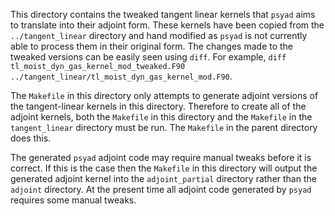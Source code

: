 <!--
BSD 3-Clause License

Copyright (c) 2023-2024, Science and Technology Facilities Council.
All rights reserved.

Redistribution and use in source and binary forms, with or without
modification, are permitted provided that the following conditions are met:

* Redistributions of source code must retain the above copyright notice, this
  list of conditions and the following disclaimer.

* Redistributions in binary form must reproduce the above copyright notice,
  this list of conditions and the following disclaimer in the documentation
  and/or other materials provided with the distribution.

* Neither the name of the copyright holder nor the names of its
  contributors may be used to endorse or promote products derived from
  this software without specific prior written permission.

THIS SOFTWARE IS PROVIDED BY THE COPYRIGHT HOLDERS AND CONTRIBUTORS
"AS IS" AND ANY EXPRESS OR IMPLIED WARRANTIES, INCLUDING, BUT NOT
LIMITED TO, THE IMPLIED WARRANTIES OF MERCHANTABILITY AND FITNESS
FOR A PARTICULAR PURPOSE ARE DISCLAIMED. IN NO EVENT SHALL THE
COPYRIGHT HOLDER OR CONTRIBUTORS BE LIABLE FOR ANY DIRECT, INDIRECT,
INCIDENTAL, SPECIAL, EXEMPLARY, OR CONSEQUENTIAL DAMAGES (INCLUDING,
BUT NOT LIMITED TO, PROCUREMENT OF SUBSTITUTE GOODS OR SERVICES;
LOSS OF USE, DATA, OR PROFITS; OR BUSINESS INTERRUPTION) HOWEVER
CAUSED AND ON ANY THEORY OF LIABILITY, WHETHER IN CONTRACT, STRICT
LIABILITY, OR TORT (INCLUDING NEGLIGENCE OR OTHERWISE) ARISING IN
ANY WAY OUT OF THE USE OF THIS SOFTWARE, EVEN IF ADVISED OF THE
POSSIBILITY OF SUCH DAMAGE.

Authors: R. W. Ford and A. R. Porter, STFC Daresbury Lab
-->

This directory contains the tweaked tangent linear kernels that
`psyad` aims to translate into their adjoint form. These kernels have
been copied from the `../tangent_linear` directory and hand modified
as `psyad` is not currently able to process them in their original
form. The changes made to the tweaked versions can be easily seen
using `diff`. For example, `diff
tl_moist_dyn_gas_kernel_mod_tweaked.F90
../tangent_linear/tl_moist_dyn_gas_kernel_mod.F90`.

The `Makefile` in this directory only attempts to generate adjoint
versions of the tangent-linear kernels in this directory. Therefore to
create all of the adjoint kernels, both the `Makefile` in this
directory and the `Makefile` in the `tangent_linear` directory
must be run. The `Makefile` in the parent directory does this.

The generated `psyad` adjoint code may require manual tweaks before it
is correct. If this is the case then the `Makefile` in this directory
will output the generated adjoint kernel into the `adjoint_partial`
directory rather than the `adjoint` directory. At the present time all
adjoint code generated by `psyad` requires some manual tweaks.
